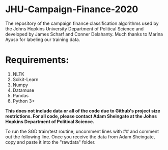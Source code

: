 # JHU-Campaign-Finance-2020
The repository of the campaign finance classification algorithms used by the Johns Hopkins University Department of Political Science and developed by James Scharf and Conner Delahanty. Much thanks to Marina Ayuso for labeling our training data.

# Requirements:
1. NLTK
2. Scikit-Learn
3. Numpy
4. Datamuse
5. Pandas
7. Python 3+

**This does not include data or all of the code due to Github's project size restrictions. For all code, please contact Adam Sheingate at the Johns Hopkins Department of Political Science.**

To run the SGD train/test routine, uncomment lines with ## and comment out the following line. Once you receive the data from Adam Sheingate, copy and paste it into the "rawdata" folder.
